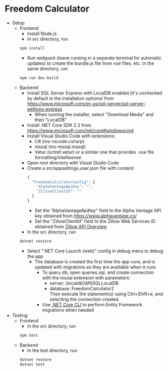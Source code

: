# Freedom Calculator

* Setup
  * Frontend
    * Install Node.js
    * In src directory, run 
    ```javascript
    npm install
    ```
    * Run webpack (leave running in a separate terminal for automatic updates) to create the bundle.js file from vue files, etc. In the same directory, run
    ```javascript
    npm run dev-build
    ```
  * Backend
    * Install SQL Server Express with LocalDB enabled (it's unchecked by default in the installation options) from https://www.microsoft.com/en-us/sql-server/sql-server-editions-express
      * When running the installer, select "Download Media" and then "LocalDB"
    * Install .NET Core SDK 2.2 from https://www.microsoft.com/net/core#windowscmd
    * Install Visual Studio Code with extensions:
      * C# (ms-vscode.csharp)
      * mssql (ms-mssql.mssql)
      * Vetur (octref.vetur) or a similar one that provides .vue file formatting/intellisense
    * Open root directory with Visual Studio Code
    * Create a src/appsettings.user.json file with content:
      ```javascript
      {
        "FreedomCalculatorConfig": {
          "AlphaVantageApiKey": "",
          "ZillowClientId": ""
        }
      }
      ```
      * Set the "AlphaVantageApiKey" field to the Alpha Vantage API key obtained from https://www.alphavantage.co/
      * Set the "ZillowClientId" field to the Zillow Web Services ID obtained from [Zillow API Overview](http://www.zillow.com/howto/api/APIOverview.htm)
    * In the src directory, run
    ```bat
    dotnet restore
    ```
    * Select ".NET Core Launch (web)" config in debug menu to debug the app
      * The database is created the first time the app runs, and is updated with migrations as they are available when it runs
        * To query db, open queries.sql, and create connection with the mssql extension with parameters:
          * server: (localdb)\\MSSQLLocalDB
          * database: FreedomCalculator2  
          Then execute the statement(s) using Ctrl+Shift+e, and selecting the connection created.
        * Use [.NET Core CLI](https://docs.microsoft.com/en-us/ef/core/miscellaneous/cli/dotnet) to perform Entity Framework migrations when needed
* Testing
    * Frontend
      * In the src directory, run
      ```javascript
      npm test
      ```
    * Backend
      * In the test directory, run
      ```bat
      dotnet restore
      dotnet test
      ```